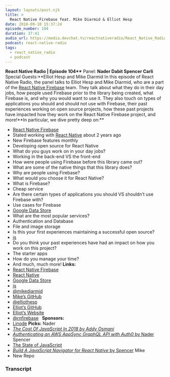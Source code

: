 ```yaml
---
layout: layouts/post.njk
title: >
  React Native Firebase feat. Mike Diarmid & Elliot Hesp
date: 2018-09-10 15:37:24
episode_number: 104
duration: 37:41
audio_url: https://media.devchat.tv/reactnativeradio/React_Native_Radio_Episode_104.mp3
podcast: react-native-radio
tags:
  - react_native_radio
  - podcast
---
```


**React Native Radio | Episode 104\*\*** Panel: **Nader Dabit Spencer Carli** Special Guests:**Elliot Hesp and Mike Diarmid In this episode of React Native Radio, the panel talks to Elliot Hesp and Mike Diarmid, who are a part of the [React Native Firebase](https://rnfirebase.io/) team. They talk about what they do in their day jobs, how people used Firebase prior to the library being created, what Firebase is, and why you would want to use it. They also touch on types of applications you should and should not use with Firebase, their past experiences working on open source projects, how these past projects have impacted how they work on the React Native Firebase project, and more!**In particular, we dive pretty deep on:\*\*

- [React Native Firebase](https://rnfirebase.io/)
- Stated working with [React Native](https://facebook.github.io/react-native/) about 2 years ago
- New Firebase features monthly
- Developing open source for React Native
- What do you guys work on in your day jobs?
- Working in the back-end VS the front-end
- How were people using Firebase before this library came out?
- What are some of the native things that this library does?
- Why are people using Firebase?
- What would you choose it for React Native?
- What is Firebase?
- Cheap service
- Are there certain types of applications you should VS shouldn’t use Firebase with?
- Use cases for Firebase
- [Google Data Store](https://cloud.google.com/datastore/)
- What are the most popular services?
- Authentication and Database
- File and image storage
- Is this your first experiences maintaining a successful open source?
- [js](https://nodejs.org/en/)
- Do you think your past experiences have had an impact on how you work on this project?
- The starter apps
- How do you manage your time?
- And much, much more!
  **Links:**
- [React Native Firebase](https://rnfirebase.io/)
- [React Native](https://facebook.github.io/react-native/)
- [Google Data Store](https://cloud.google.com/datastore/)
- [js](https://nodejs.org/en/)
- [@mikediarmid](https://twitter.com/mikediarmid?ref_src=twsrc%5Egoogle%7Ctwcamp%5Eserp%7Ctwgr%5Eauthor)
- [Mike’s GitHub](https://github.com/Salakar)
- [@elliothesp](https://twitter.com/elliothesp?lang=en)
- [Elliot’s GitHub](https://github.com/Ehesp)
- [Elliot’s Website](http://elliothesp.co.uk/)
- [@rnfirebase](https://twitter.com/rnfirebase) **&nbsp;**
  **Sponsors:**
- [Linode](https://promo.linode.com/reactnativeradio/)
  **Picks:** Nader
- _[The Cost Of JavaScript In 2018 by Addy Osmani](https://medium.com/@addyosmani/the-cost-of-javascript-in-2018-7d8950fbb5d4)_
- [_Authenticating an AWS AppSync GraphQL API with Auth0_ by Nader](https://medium.com/open-graphql/authenticating-an-aws-appsync-graphql-api-with-auth0-48835691810a)
  Spencer
- [The State of JavaScript](https://stateofjs.com/)
- [_Build A JavaScript Navigator for React Native_ by Spencer](https://www.fullstackreact.com/articles/build-your-own-javascript-navigator-for-react-native/)
  Mike
- New Repo

### Transcript
